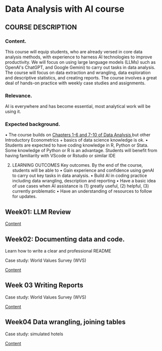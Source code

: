 # Data Analysis with AI course

## COURSE DESCRIPTION
### Content. 

This course will equip students, who are already versed in core data analysis methods, with experience to harness AI technologies to improve productivity. We will focus on using large language models (LLMs) such as OpenAI's ChatGPT, and Google Gemini) to carry out tasks in data analysis. The course will focus on data extraction and wrangling, data exploration and descriptive statistics, and creating reports. The course involves a great deal of hands-on practice with weekly case studies and assignments. 

### Relevance. 

AI is everywhere and has become essential, most analytical work will be using it.

### Expected background. 
• The course builds on [Chapters 1-6 and 7-10 of Data Analysis ](https://gabors-data-analysis.com/chapter-details/) but other Introductory Econometrics + basics of data science knowledge is ok.
• Students are expected to have coding knowledge in R, Python or Stata. Some knowledge of Python or R is an advantage. Students will benefit from having familiarity with VScode or Rstudio or similar IDE

2. LEARNING OUTCOMES
Key outcomes. By the end of the course, students will be able to
•	Gain experience and confidence using genAI to carry out key tasks in data analysis. 
•	Build AI in coding practice including data wrangling, description and reporting
•	Have a basic idea of use cases when AI assistance is (1) greatly useful, (2) helpful, (3) currently problematic
•	Have an understanding of resources to follow for updates. 



## Week01: LLM Review

[Content](/week01)

## Week02: Documenting data and code.

Learn how to write a clear and professional README 

Case study: World Values Survey (WVS)

[Content](/week02)


## Week 03 Writing Reports

Case study: World Values Survey (WVS)

[Content](/week03)


## Week04 Data wrangling, joining tables

Case study: simulated hotels

[Content](/week04)

